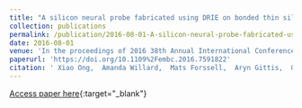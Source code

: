 ```yaml
---
title: "A silicon neural probe fabricated using DRIE on bonded thin silicon"
collection: publications
permalink: /publication/2016-08-01-A-silicon-neural-probe-fabricated-using-DRIE-on-bonded-thin-silicon
date: 2016-08-01
venue: 'In the proceedings of 2016 38th Annual International Conference of the IEEE Engineering in Medicine and Biology Society (EMBC)'
paperurl: 'https://doi.org/10.1109%2Fembc.2016.7591822'
citation: ' Xiao Ong,  Amanda Willard,  Mats Forssell,  Aryn Gittis,  Gary Fedder, &quot;A silicon neural probe fabricated using DRIE on bonded thin silicon.&quot; In the proceedings of 2016 38th Annual International Conference of the IEEE Engineering in Medicine and Biology Society (EMBC), 2016.'
---
```

[Access paper here](https://doi.org/10.1109%2Fembc.2016.7591822){:target="_blank"}

